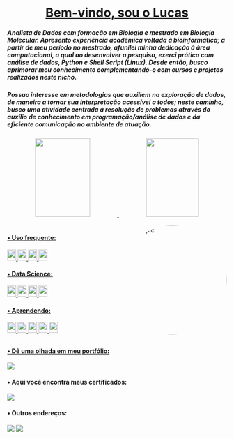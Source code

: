 <h1 align=center><a target="_blank" href="https://demo.gethugothemes.com/liva" rel="nofollow">Bem-vindo, sou o Lucas</a> <a  target="_blank"></a></h1>


##### Analista de Dados com formação em Biologia e mestrado em Biologia Molecular. Apresento experiência acadêmica voltada à bioinformática; a partir de meu período no mestrado, afunilei minha dedicação à área computacional, a qual ao desenvolver a pesquisa, exerci prática com análise de dados, Python e Shell Script (Linux). Desde então, busco aprimorar meu conhecimento complementando-o com cursos e projetos realizados neste nicho.

##### Possuo interesse em metodologias que auxiliem na exploração de dados, de maneira a tornar sua interpretação acessível a todos; neste caminho, busco uma atividade centrada à resolução de problemas através do auxílio de conhecimento em programação/análise de dados e da eficiente comunicação no ambiente de atuação.

<div align="center">
  <a href="https://github.com/chitolina">
  <img height="180em" width="50%" src="https://github-readme-stats.vercel.app/api?username=chitolina&show_icons=true&theme=radical&include_all_commits=true&count_private=true"/>
  <img height="180em" width="49%" src="https://github-readme-stats.vercel.app/api/top-langs/?username=chitolina&layout=compact&langs_count=7&theme=radical"/>
    
 </div>
 <div style="display: inline_block"><br>
 <img align="right" alt="Lucas-pic" height="250" style="border-radius:1000px; src="<img src="https://media4.giphy.com/media/QJ8bR5An4VC59FvVcx/giphy.gif?cid=ecf05e47r4piwvov5yx02nm3up8a2jei03pwcs2b33mxmb2m&amp;rid=giphy.gif&amp;ct=s" alt="Technology Data Sticker by Putti Apps" style="width: 500px; height: 500px; left: 0px; top: 0px;">
 </div>
  
 #### • Uso frequente:
 </div>
 <img src='https://img.shields.io/badge/GitHub-100000?style=for-the-badge&logo=github&logoColor=white'style="width: 20; height: 25px">
 <img src='https://img.shields.io/badge/Jupyter-F37626.svg?&style=for-the-badge&logo=Jupyter&logoColor=white'style="width: 20; height: 25px">
 <img src='https://img.shields.io/badge/Python-3776AB?style=for-the-badge&logo=python&logoColor=white'style="width: 20; height: 25px">
 <img src="https://img.shields.io/badge/Shell_Script-121011?style=for-the-badge&logo=gnu-bash&logoColor=white"style="width: 20; height: 25px">
</div>
  
  
 #### • Data Science:
  </div>
 <img src="https://img.shields.io/badge/Numpy-777BB4?style=for-the-badge&logo=numpy&logoColor=white"style="width: 20; height: 25px">
 <img src="https://img.shields.io/badge/Pandas-2C2D72?style=for-the-badge&logo=pandas&logoColor=white"style="width: 20; height: 25px">
 <img src="https://img.shields.io/badge/Plotly-239120?style=for-the-badge&logo=plotly&logoColor=white"style="width: 20; height: 25px">
 <img src="https://img.shields.io/badge/scikit_learn-F7931E?style=for-the-badge&logo=scikit-learn&logoColor=white"style="width: 20; height: 25px">
 </div>
 
 #### • Aprendendo:
  </div>
 <img src="https://img.shields.io/badge/Databricks-FF3621?style=for-the-badge&logo=Databricks&logoColor=white"style="width: 20; height: 25px">
 <img src="https://img.shields.io/badge/MySQL-005C84?style=for-the-badge&logo=mysql&logoColor=white"style="width: 20; height: 25px">
 <img src="https://img.shields.io/badge/PostgreSQL-316192?style=for-the-badge&logo=postgresql&logoColor=white"style="width: 20; height: 25px">
 <img src="https://img.shields.io/badge/PowerBI-F2C811?style=for-the-badge&logo=Power%20BI&logoColor=white"style="width: 20; height: 25px">
 <img src="https://img.shields.io/badge/RStudio-75AADB?style=for-the-badge&logo=RStudio&logoColor=white"style="width: 20; height: 25px">
</div>

  ##
 
####  • Dê uma olhada em meu portfólio: 
  <div>
  <a href="https://chitolina.github.io" target="_blank"><img src="http://ForTheBadge.com/images/badges/built-with-love.svg"_blank"></a> 
  <div> 
    
####  • Aqui você encontra meus certificados: 
  <div>
  <a href="https://github.com/Chitolina/Certificados/tree/main/Certificados" target="_blank"><img src=https://forthebadge.com/images/badges/check-it-out.svg></a> 
  <div>  
    
####  • Outros endereços:
<div>  
    <a href = "mailto:lucas.chitolina@edu.pucrs.br"><img src="https://img.shields.io/badge/-Gmail-%23333?style=for-the-badge&logo=gmail&logoColor=white" target="_blank"></a>
    <a href="https://www.linkedin.com/in/lucas-chitolina" target="_blank"><img src="https://img.shields.io/badge/LinkedIn-0077B5?style=for-the-badge&logo=linkedin&logoColor=white" target="_blank"></a> 
</div>
